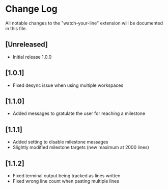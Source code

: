 # Change Log

All notable changes to the "watch-your-line" extension will be documented in this file.

## [Unreleased]

- Initial release 1.0.0

## [1.0.1]

- Fixed desync issue when using multiple workspaces

## [1.1.0]

- Added messages to gratulate the user for reaching a milestone

## [1.1.1]

- Added setting to disable milestone messages
- Slightly modified milestone targets (new maximum at 2000 lines)

## [1.1.2]

- Fixed terminal output being tracked as lines written
- Fixed wrong line count when pasting multiple lines
